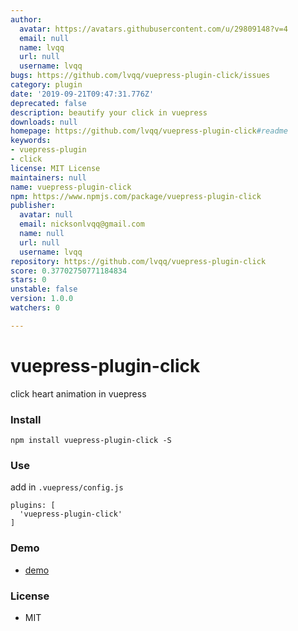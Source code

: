 ```yaml
---
author:
  avatar: https://avatars.githubusercontent.com/u/29809148?v=4
  email: null
  name: lvqq
  url: null
  username: lvqq
bugs: https://github.com/lvqq/vuepress-plugin-click/issues
category: plugin
date: '2019-09-21T09:47:31.776Z'
deprecated: false
description: beautify your click in vuepress
downloads: null
homepage: https://github.com/lvqq/vuepress-plugin-click#readme
keywords:
- vuepress-plugin
- click
license: MIT License
maintainers: null
name: vuepress-plugin-click
npm: https://www.npmjs.com/package/vuepress-plugin-click
publisher:
  avatar: null
  email: nicksonlvqq@gmail.com
  name: null
  url: null
  username: lvqq
repository: https://github.com/lvqq/vuepress-plugin-click
score: 0.37702750771184834
stars: 0
unstable: false
version: 1.0.0
watchers: 0

---
```


# vuepress-plugin-click
click heart animation in vuepress

### Install
```
npm install vuepress-plugin-click -S
```

### Use
add in `.vuepress/config.js`
```
plugins: [
  'vuepress-plugin-click'
]
```

### Demo
- [demo](https://www.nicksonlvqq.cn)

### License
- MIT